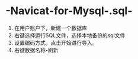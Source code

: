 # -Navicat-for-Mysql-.sql-
1. 在用户账户下，新建一个数据库
2. 右键选择运行SQL文件，选择本地备份的sql文件
3. 设置编码方式，点击开始进行导入。
4. 右键数据名称-刷新
